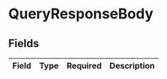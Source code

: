 # QueryResponseBody


## Fields

| Field       | Type        | Required    | Description |
| ----------- | ----------- | ----------- | ----------- |